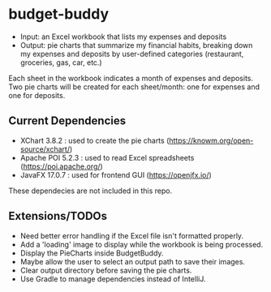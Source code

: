 # budget-buddy
- Input: an Excel workbook that lists my expenses and deposits
- Output: pie charts that summarize my financial habits, breaking down my expenses 
and deposits by user-defined categories (restaurant, groceries, gas, car, etc.)

Each sheet in the workbook indicates a month of expenses and deposits. Two pie 
charts will be created for each sheet/month: one for expenses and one for deposits.


## Current Dependencies
- XChart 3.8.2 : used to create the pie charts (https://knowm.org/open-source/xchart/)
- Apache POI 5.2.3 : used to read Excel spreadsheets (https://poi.apache.org/)
- JavaFX 17.0.7 : used for frontend GUI (https://openjfx.io/)

These dependecies are not included in this repo.


## Extensions/TODOs
- Need better error handling if the Excel file isn't formatted properly.
- Add a 'loading' image to display while the workbook is being processed.
- Display the PieCharts inside BudgetBuddy.
- Maybe allow the user to select an output path to save their images.
- Clear output directory before saving the pie charts.
- Use Gradle to manage dependencies instead of IntelliJ.